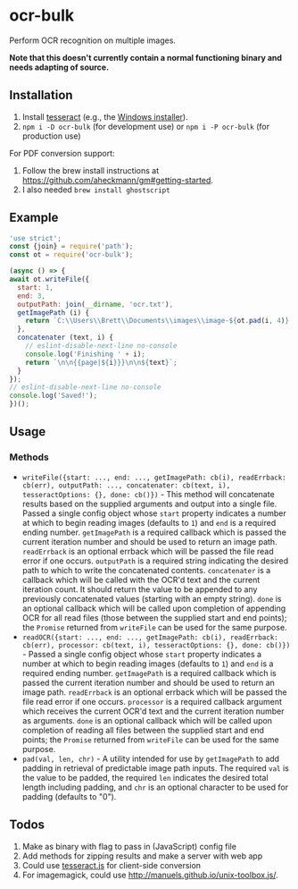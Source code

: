 # ocr-bulk

Perform OCR recognition on multiple images.

**Note that this doesn't currently contain a normal functioning binary and needs
adapting of source.**

## Installation

1. Install [tesseract](https://github.com/tesseract-ocr/tesseract) (e.g., the [Windows installer](https://code.google.com/p/tesseract-ocr/downloads/detail?name=tesseract-ocr-setup-3.02.02.exe&can=2&q=)).
1. `npm i -D ocr-bulk` (for development use) or `npm i -P ocr-bulk` (for production use)

For PDF conversion support:

1. Follow the brew install instructions at <https://github.com/aheckmann/gm#getting-started>.
1. I also needed `brew install ghostscript`

## Example

```js
'use strict';
const {join} = require('path');
const ot = require('ocr-bulk');

(async () => {
await ot.writeFile({
  start: 1,
  end: 3,
  outputPath: join(__dirname, 'ocr.txt'),
  getImagePath (i) {
    return `C:\\Users\\Brett\\Documents\\images\\image-${ot.pad(i, 4)}.jpg`;
  },
  concatenater (text, i) {
    // eslint-disable-next-line no-console
    console.log('Finishing ' + i);
    return `\n\n{{page|${i}}}\n\n${text}`;
  }
});
// eslint-disable-next-line no-console
console.log('Saved!');
})();
```

## Usage

### Methods

- `writeFile({start: ..., end: ..., getImagePath: cb(i), readErrback: cb(err), outputPath: ..., concatenater: cb(text, i), tesseractOptions: {}, done: cb()})` - This method will concatenate results based on the supplied arguments and output into a single file. Passed a single config object whose `start` property indicates a number at which to begin reading images (defaults to `1`) and `end` is a required ending number. `getImagePath` is a required callback which is passed the current iteration number and should be used to return an image path. `readErrback` is an optional errback which will be passed the file read error if one occurs. `outputPath` is a required string indicating the desired path to which to write the concatenated contents. `concatenater` is a callback which will be called with the OCR'd text and the current iteration count. It should return the value to be appended to any previously concatenated values (starting with an empty string). `done` is an optional callback which will be called upon completion of appending OCR for all read files (those between the supplied start and end points); the `Promise` returned from `writeFile` can be used for the same purpose.
- `readOCR({start: ..., end: ..., getImagePath: cb(i), readErrback: cb(err), processor: cb(text, i), tesseractOptions: {}, done: cb()})` - Passed a single config object whose `start` property indicates a number at which to begin reading images (defaults to `1`) and `end` is a required ending number. `getImagePath` is a required callback which is passed the current iteration number and should be used to return an image path. `readErrback` is an optional errback which will be passed the file read error if one occurs. `processor` is a required callback argument which receives the current OCR'd text and the current iteration number as arguments. `done` is an optional callback which will be called upon completion of reading all files between the supplied start and end points; the `Promise` returned from `writeFile` can be used for the same purpose.
- `pad(val, len, chr)` - A utility intended for use by `getImagePath` to add padding in retrieval of predictable image path inputs. The required `val` is the value to be padded, the required `len` indicates the desired total length including padding, and `chr` is an optional character to be used for padding (defaults to "0").

## Todos

1. Make as binary with flag to pass in (JavaScript) config file
1. Add methods for zipping results and make a server with web app
1. Could use [tesseract.js](https://github.com/naptha/tesseract.js) for
    client-side conversion
1. For imagemagick, could use <http://manuels.github.io/unix-toolbox.js/>.
